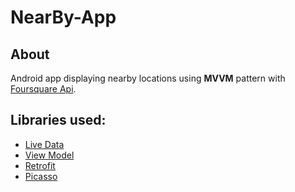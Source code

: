 # NearBy-App

## About
Android app displaying nearby locations using <B>MVVM</B> pattern with [Foursquare Api](https://foursquare.com/).


## Libraries used:
* [Live Data](https://developer.android.com/topic/libraries/architecture/livedata)
* [View Model](https://developer.android.com/topic/libraries/architecture/viewmodel)
* [Retrofit](https://square.github.io/retrofit/)
* [Picasso](https://square.github.io/picasso/)
